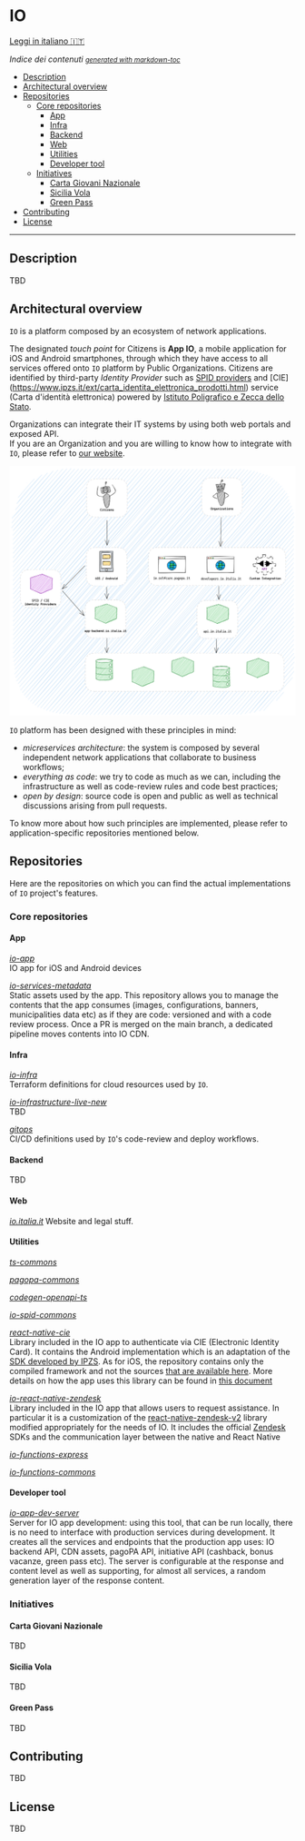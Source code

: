 # IO
[Leggi in italiano 🇮🇹](README.md)

*Indice dei contenuti* <small><i><a href='http://ecotrust-canada.github.io/markdown-toc/'>generated with markdown-toc</a></i></small>
- [Description](#description)
- [Architectural overview](#architectural-overview)
- [Repositories](#repositories)
  * [Core repositories](#core-repositories)
    + [App](#app)
    + [Infra](#infra)
    + [Backend](#backend)
    + [Web](#web)
    + [Utilities](#utilities)
    + [Developer tool](#developer-tool)
  * [Initiatives](#iniziatives)
    + [Carta Giovani Nazionale](#carta-giovani-nazionale)
    + [Sicilia Vola](#sicilia-vola)
    + [Green Pass](#green-pass)
- [Contributing](#contributing)
- [License](#license)


----

## Description
TBD
## Architectural overview
`IO` is a platform composed by an ecosystem of network applications.

The designated _touch point_ for Citizens is **App IO**, a mobile application for iOS and Android smartphones, through which they have access to all services offered onto `IO` platform by Public Organizations. Citizens are identified by third-party _Identity Provider_ such as [SPID providers](https://www.spid.gov.it/) and [CIE] (https://www.ipzs.it/ext/carta_identita_elettronica_prodotti.html) service (Carta d'identità elettronica) powered by [Istituto Poligrafico e Zecca dello Stato](https://www.ipzs.it).

Organizations can integrate their IT systems by using both web portals and exposed API.<br/>If you are an Organization and you are willing to know how to integrate with `IO`, please refer to [our website](https://io.italia.it/).

![architecture overview](assets/architecture-overview.png)

`IO` platform has been designed with these principles in mind:
* _micreservices architecture_: the system is composed by several independent network applications that collaborate to business workflows;
* _everything as code_: we try to code as much as we can, including the infrastructure as well as code-review rules and code best practices;
* _open by design_: source code is open and public as well as technical discussions arising from pull requests.

To know more about how such principles are implemented, please refer to application-specific repositories mentioned below.

## Repositories
Here are the repositories on which you can find the actual implementations of `IO` project's features.


### Core repositories
#### App
*[io-app](https://github.com/pagopa/io-app)* <br/>IO app for iOS and Android devices

*[io-services-metadata](https://github.com/pagopa/io-services-metadata)* <br/>
Static assets used by the app.
This repository allows you to manage the contents that the app consumes (images, configurations, banners, municipalities data etc)
as if they are code: versioned and with a code review process. Once a PR is merged on the main branch, a dedicated pipeline
moves contents into IO CDN.

#### Infra
*[io-infra](https://github.com/pagopa/io-infra)* <br/>Terraform definitions for cloud resources used by `IO`.

*[io-infrastructure-live-new](https://github.com/pagopa/io-infrastructure-live-new)* <br/> TBD

*[gitops](https://github.com/pagopa/gitops)* <br/>CI/CD definitions used by `IO`'s code-review and deploy workflows.
#### Backend
TBD

#### Web
*[io.italia.it](https://github.com/pagopa/io-infra)* Website and legal stuff.

#### Utilities
*[ts-commons](https://github.com/pagopa/ts-commons)*

*[pagopa-commons](https://github.com/pagopa/pagopa-commons)*

*[codegen-openapi-ts](https://github.com/pagopa/codegen-openapi-ts)*

*[io-spid-commons](https://github.com/pagopa/io-spid-commons)*

*[react-native-cie](https://github.com/pagopa/io-cie-sdk)* <br/>
Library included in the IO app to authenticate via CIE (Electronic Identity Card). It contains the Android implementation which is an adaptation of the [SDK developed by IPZS](https://github.com/italia/cieid-android-sdk). 
As for iOS, the repository contains only the compiled framework and not the sources [that are available here](https://github.com/pagopa/io-cie-ios-sdk). More details on how the app uses this library can be found in [this document](https://github.com/pagopa/io/blob/add-io-app-repo/assets/docs/io-app-cie.pdf)

*[io-react-native-zendesk](https://github.com/pagopa/io-react-native-zendesk)* <br/>
Library included in the IO app that allows users to request assistance. 
In particular it is a customization of the [react-native-zendesk-v2](https://github.com/Saranshmalik/react-native-zendesk) library modified appropriately for the needs of IO. 
It includes the official [Zendesk](https://www.zendesk.com/) SDKs and the communication layer between the native and React Native

*[io-functions-express](https://github.com/pagopa/io-functions-express)*

*[io-functions-commons](https://github.com/pagopa/io-functions-commons)*

#### Developer tool
*[io-app-dev-server](https://github.com/pagopa/io-dev-api-server)* <br/>
Server for IO app development: using this tool, that can be run locally, there is no need to interface with production services during development. 
It creates all the services and endpoints that the production app uses: IO backend API, CDN assets, pagoPA API, initiative API (cashback, bonus vacanze, green pass etc). 
The server is configurable at the response and content level as well as supporting, for almost all services, a random generation layer of the response content.

### Initiatives

#### Carta Giovani Nazionale
TBD
#### Sicilia Vola
TBD
#### Green Pass
TBD

## Contributing
TBD

## License
TBD